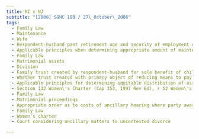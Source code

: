 ```yaml
---
title: NI v NJ 
subtitle: "[2006] SGHC 198 / 27\_October\_2006"
tags:
  - Family Law
  - Maintenance
  - Wife
  - Respondent-husband past retirement age and security of employment uncertain
  - Applicable principles when determining appropriate amount of maintenance to award wife
  - Family Law
  - Matrimonial assets
  - Division
  - Family trust created by respondent-husband for sole benefit of children
  - Whether trust created with primary object of reducing means to pay maintenance or to deprive petitioner-wife of any rights to trust assets
  - Applicable principles for determining equitable distribution of assets
  - Section 132 Women\'s Charter (Cap 353, 1997 Rev Ed), r 52 Women\'s Charter (Matrimonial Proceedings) Rules (Cap 353, R 4, 2006 Rev Ed)
  - Family Law
  - Matrimonial proceedings
  - Appropriate order as to costs of ancillary hearing where party awarded costs at hearing of petition behaving unreasonably or inappropriately
  - Family Law
  - Women’s charter
  - Court considering ancillary matters to uncontested divorce

---
```


